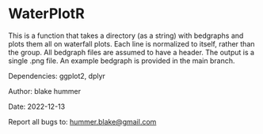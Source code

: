 # WaterPlotR

This is a function that takes a directory (as a string) with bedgraphs and plots them all on waterfall plots.
Each line is normalized to itself, rather than the group. All bedgraph files are assumed to have a header.
The output is a single .png file. An example bedgraph is provided in the main branch.

Dependencies: ggplot2, dplyr

Author: blake hummer

Date: 2022-12-13

Report all bugs to: hummer.blake@gmail.com
